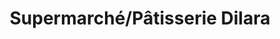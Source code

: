 ---
title: "Supermarché/Pâtisserie Dilara"
url: /alfortville/supermarche-patisserie-dilara/
shop: Supermarkt
---